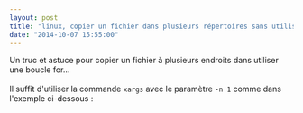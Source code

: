 ```yaml
---
layout: post
title: "linux, copier un fichier dans plusieurs répertoires sans utiliser de boucle"
date: "2014-10-07 15:55:00"
---
```

Un truc et astuce pour copier un fichier à plusieurs endroits dans utiliser une boucle for...<br /><br />Il suffit d'utiliser la commande <code>xargs</code> avec le paramètre <code>-n 1</code> comme dans l'exemple ci-dessous : <br /><br /><script src="http://pastebin.com/embed_js.php?i=C0QNrJD8"></script>

